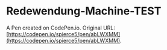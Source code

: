# Redewendung-Machine-TEST

A Pen created on CodePen.io. Original URL: [https://codepen.io/spierce5/pen/abLWXMM](https://codepen.io/spierce5/pen/abLWXMM).


